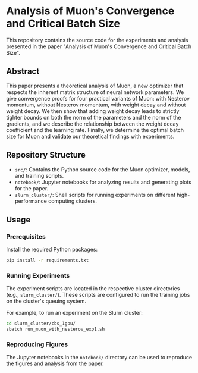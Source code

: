 # Analysis of Muon's Convergence and Critical Batch Size

This repository contains the source code for the experiments and analysis presented in the paper "Analysis of Muon's Convergence and Critical Batch Size".

## Abstract

This paper presents a theoretical analysis of Muon, a new optimizer that respects the inherent matrix structure of neural network parameters. We give convergence proofs for four practical variants of Muon: with Nesterov momentum, without Nesterov momentum, with weight decay and without weight decay. We then show that adding weight decay leads to strictly tighter bounds on both the norm of the parameters and the norm of the gradients, and we describe the relationship between the weight decay coefficient and the learning rate. Finally, we determine the optimal batch size for Muon and validate our theoretical findings with experiments.

## Repository Structure

- `src/`: Contains the Python source code for the Muon optimizer, models, and training scripts.
- `notebook/`: Jupyter notebooks for analyzing results and generating plots for the paper.
- `slurm_cluster/`: Shell scripts for running experiments on different high-performance computing clusters.

## Usage

### Prerequisites
Install the required Python packages:
```bash
pip install -r requirements.txt
```

### Running Experiments
The experiment scripts are located in the respective cluster directories (e.g., `slurm_cluster/`). These scripts are configured to run the training jobs on the cluster's queuing system.

For example, to run an experiment on the Slurm cluster:
```bash
cd slurm_cluster/cbs_1gpu/
sbatch run_muon_with_nesterov_exp1.sh
```

### Reproducing Figures
The Jupyter notebooks in the `notebook/` directory can be used to reproduce the figures and analysis from the paper.


